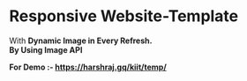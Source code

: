 # Responsive Website-Template<br>
With <b>Dynamic Image in Every Refresh.<br>
By Using Image API

For Demo :- https://harshraj.gq/kiit/temp/
